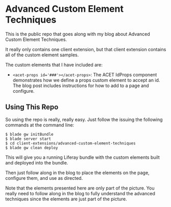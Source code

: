 # Advanced Custom Element Techniques

This is the public repo that goes along with my blog about Advanced Custom Element Techniques.

It really only contains one client extension, but that client extension contains all of the custom element samples.

The custom elements that I have included are:

* `<acet-props id='###'></acet-props>`: The ACET IdProps component demonstrates how we define a props custom element to accept an id. The blog post includes instructions for how to add to a page and configure.

## Using This Repo

So using the repo is really, really easy. Just follow the issuing the following commands at the command line:

```
$ blade gw initBundle
$ blade server start
$ cd client-extensions/advanced-custom-element-techniques
$ blade gw clean deploy
```

This will give you a running Liferay bundle with the custom elements built and deployed into the bundle.

Then just follow along in the blog to place the elements on the page, configure them, and use as directed.

Note that the elements presented here are only part of the picture. You really need to follow along in the blog to fully understand the advanced techniques since the elements are just part of the picture.
